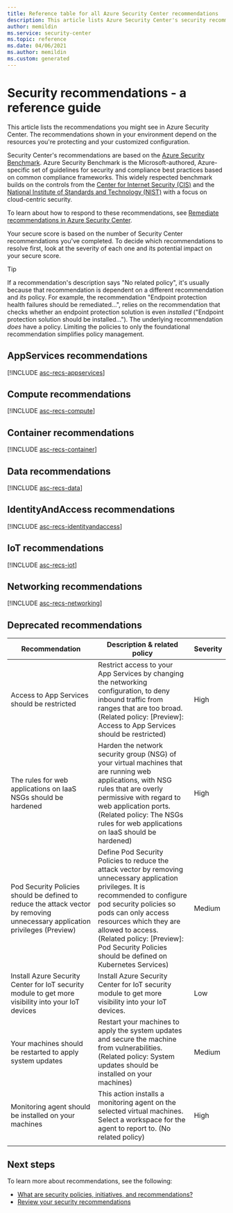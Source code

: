 ```yaml
---
title: Reference table for all Azure Security Center recommendations 
description: This article lists Azure Security Center's security recommendations that help you harden and protect your resources.
author: memildin
ms.service: security-center
ms.topic: reference
ms.date: 04/06/2021
ms.author: memildin
ms.custom: generated
---
```

# Security recommendations - a reference guide

This article lists the recommendations you might see in Azure Security Center. The recommendations
shown in your environment depend on the resources you're protecting and your customized
configuration.

Security Center's recommendations are based on the [Azure Security Benchmark](../security/benchmarks/introduction.md). 
Azure Security Benchmark is the Microsoft-authored, Azure-specific set of guidelines for security 
and compliance best practices based on common compliance frameworks. This widely respected benchmark 
builds on the controls from the [Center for Internet Security (CIS)](https://www.cisecurity.org/benchmark/azure/) 
and the [National Institute of Standards and Technology (NIST)](https://www.nist.gov/) with a focus on 
cloud-centric security.

To learn about how to respond to these recommendations, see
[Remediate recommendations in Azure Security Center](security-center-remediate-recommendations.md).

Your secure score is based on the number of Security Center recommendations you've completed. To
decide which recommendations to resolve first, look at the severity of each one and its potential
impact on your secure score.

> [!TIP]
> If a recommendation's description says "No related policy", it's usually because that
> recommendation is dependent on a different recommendation and _its_ policy. For example, the
> recommendation "Endpoint protection health failures should be remediated...", relies on the
> recommendation that checks whether an endpoint protection solution is even _installed_ ("Endpoint
> protection solution should be installed..."). The underlying recommendation _does_ have a policy.
> Limiting the policies to only the foundational recommendation simplifies policy management.

## <a name='recs-appservices'></a>AppServices recommendations

[!INCLUDE [asc-recs-appservices](../../includes/asc-recs-appservices.md)]

## <a name='recs-compute'></a>Compute recommendations

[!INCLUDE [asc-recs-compute](../../includes/asc-recs-compute.md)]

## <a name='recs-container'></a>Container recommendations

[!INCLUDE [asc-recs-container](../../includes/asc-recs-container.md)]

## <a name='recs-data'></a>Data recommendations

[!INCLUDE [asc-recs-data](../../includes/asc-recs-data.md)]

## <a name='recs-identityandaccess'></a>IdentityAndAccess recommendations

[!INCLUDE [asc-recs-identityandaccess](../../includes/asc-recs-identityandaccess.md)]

## <a name='recs-iot'></a>IoT recommendations

[!INCLUDE [asc-recs-iot](../../includes/asc-recs-iot.md)]

## <a name='recs-networking'></a>Networking recommendations

[!INCLUDE [asc-recs-networking](../../includes/asc-recs-networking.md)]

## Deprecated recommendations

|Recommendation|Description & related policy|Severity|
|----|----|----|
|Access to App Services should be restricted|Restrict access to your App Services by changing the networking configuration, to deny inbound traffic from ranges that are too broad.<br>(Related policy: [Preview]: Access to App Services should be restricted)|High|
|The rules for web applications on IaaS NSGs should be hardened|Harden the network security group (NSG) of your virtual machines that are running web applications, with NSG rules that are overly permissive with regard to web application ports.<br>(Related policy: The NSGs rules for web applications on IaaS should be hardened)|High|
|Pod Security Policies should be defined to reduce the attack vector by removing unnecessary application privileges (Preview)|Define Pod Security Policies to reduce the attack vector by removing unnecessary application privileges. It is recommended to configure pod security policies so pods can only access resources which they are allowed to access.<br>(Related policy: [Preview]: Pod Security Policies should be defined on Kubernetes Services)|Medium|
|Install Azure Security Center for IoT security module to get more visibility into your IoT devices|Install Azure Security Center for IoT security module to get more visibility into your IoT devices.|Low|
|Your machines should be restarted to apply system updates|Restart your machines to apply the system updates and secure the machine from vulnerabilities. (Related policy: System updates should be installed on your machines)|Medium|
|Monitoring agent should be installed on your machines|This action installs a monitoring agent on the selected virtual machines. Select a workspace for the agent to report to. (No related policy)|High|
||||

## Next steps

To learn more about recommendations, see the following:

- [What are security policies, initiatives, and recommendations?](security-policy-concept.md)
- [Review your security recommendations](security-center-recommendations.md)
